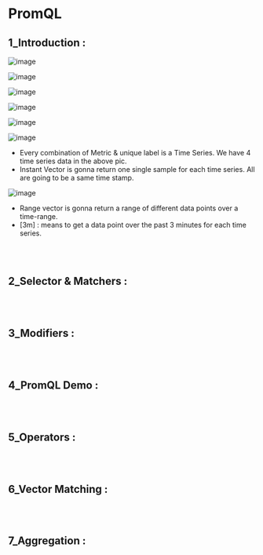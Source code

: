 # PromQL

## 1_Introduction :

![image](https://github.com/its-sachink/devops_and_kodekloud_prep/assets/25415707/90d90b4b-a07e-4709-8b78-1705fe53aa17)

![image](https://github.com/its-sachink/devops_and_kodekloud_prep/assets/25415707/a83c3ab8-0a10-47be-adfe-0be7156901d3)

![image](https://github.com/its-sachink/devops_and_kodekloud_prep/assets/25415707/397e9b4c-d38d-4285-90dd-3fdbaff2e638)

![image](https://github.com/its-sachink/devops_and_kodekloud_prep/assets/25415707/8cc0c030-43a0-4de1-b170-40a14784c6e5)

![image](https://github.com/its-sachink/devops_and_kodekloud_prep/assets/25415707/bc9db965-14cc-4d14-865f-2871e6334528)

![image](https://github.com/its-sachink/devops_and_kodekloud_prep/assets/25415707/95845453-2059-4cb4-b00a-ce55b5104871)

- Every combination of Metric & unique label is a Time Series. We have 4 time series data in the above pic.
- Instant Vector is gonna return one single sample for each time series. All are going to be a same time stamp.

![image](https://github.com/its-sachink/devops_and_kodekloud_prep/assets/25415707/29cda463-4388-4588-ad62-d3afd3bcdc09)

- Range vector is gonna return a range of different data points over a time-range.
- [3m] : means to get a data point over the past 3 minutes for each time series.

</br>
</br>

## 2_Selector & Matchers :

</br>
</br>

## 3_Modifiers :

</br>
</br>

## 4_PromQL Demo :

</br>
</br>

## 5_Operators :

</br>
</br>

## 6_Vector Matching :

</br>
</br>

## 7_Aggregation :
